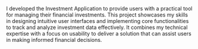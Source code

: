I developed the Investment Application to provide users with a practical tool for managing their financial investments. This project showcases my skills in designing intuitive user interfaces and implementing core functionalities to track and analyze investment data effectively. It combines my technical expertise with a focus on usability to deliver a solution that can assist users in making informed financial decisions.
